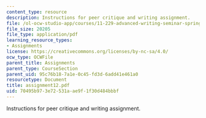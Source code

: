 ```yaml
---
content_type: resource
description: Instructions for peer critique and writing assignment.
file: /ol-ocw-studio-app/courses/11-229-advanced-writing-seminar-spring-2004/70495b973e72531aae9f1f30d484bbbf_assignment12.pdf
file_size: 20205
file_type: application/pdf
learning_resource_types:
- Assignments
license: https://creativecommons.org/licenses/by-nc-sa/4.0/
ocw_type: OCWFile
parent_title: Assignments
parent_type: CourseSection
parent_uid: 95c76b18-7a1e-0c45-fd3d-6add41e461a0
resourcetype: Document
title: assignment12.pdf
uid: 70495b97-3e72-531a-ae9f-1f30d484bbbf
---
```

Instructions for peer critique and writing assignment.